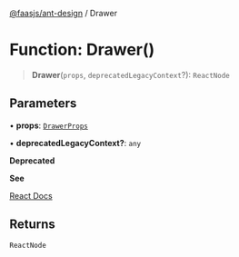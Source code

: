 [@faasjs/ant-design](../README.md) / Drawer

# Function: Drawer()

> **Drawer**(`props`, `deprecatedLegacyContext`?): `ReactNode`

## Parameters

• **props**: [`DrawerProps`](../interfaces/DrawerProps.md)

• **deprecatedLegacyContext?**: `any`

**Deprecated**

**See**

[React Docs](https://legacy.reactjs.org/docs/legacy-context.html#referencing-context-in-lifecycle-methods)

## Returns

`ReactNode`
